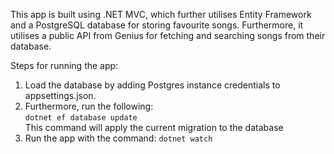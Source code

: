 This app is built using .NET MVC, which further utilises Entity Framework and a PostgreSQL database for storing favourite songs.
Furthermore, it utilises a public API from Genius for fetching and searching songs from their database.

Steps for running the app:

1. Load the database by adding Postgres instance credentials to appsettings.json.
2. Furthermore, run the following:<br>
`dotnet ef database update`<br>
This command will apply the current migration to the database
3. Run the app with the command: `dotnet watch`
